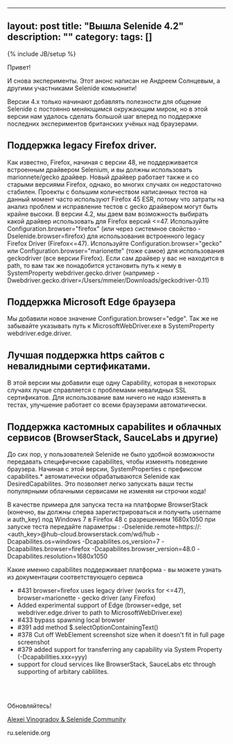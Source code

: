 
---
layout: post
title: "Вышла Selenide 4.2"
description: ""
category:
tags: []
---
{% include JB/setup %}

Привет!

И снова эксперименты. Этот анонс написан не Андреем Солнцевым, а другими участниками Selenide комьюнити!

Версии 4.х только начинают добавлять полезности для общение Selenide с постоянно меняющимся окружающим миром,
но в этой версии нам удалось сделать большой шаг вперед по поддержке последних экспериментов британских учёных над браузерами.

## Поддержка legacy Firefox driver.

Как известно, Firefox, начиная с версии 48, не поддерживается встроенным драйвером Selenium, и вы должны использовать marionnete/gecko драйвер. Новый драйвер работает также и со старыми версиями Firefox, однако, во многих случаях он недостаточно стабилен. Проекты с большим количеством написанных тестов на данный момент часто используют Firefox 45 ESR, потому что затраты на анализ проблем и исправление тестов с gecko драйвером могут быть крайне высоки. В версии 4.2, мы даем вам возможность выбирать какой драйвер использовать для Firefox версий <=47. 
Используйте Configuration.browser="firefox" (или через системное свойство -Dselenide.browser=firefox) для использования встроенного legacy Firefox Driver (Firefox<=47).
Используйте Configuration.browser="gecko" или Configuration.browser="marionette" (тоже самое) для использования geckodriver (все версии Firefox). Если сам драйвер у вас не находится в path, то вам так же понадобится установить путь к нему в SystemProperty webdriver.gecko.driver (например -Dwebdriver.gecko.driver=/Users/mmeier/Downloads/geckodriver-0.11)

## Поддержка Microsoft Edge браузера

Мы добавили новое значение Configuration.browser="edge". Так же не забывайте указывать путь к MicrosoftWebDriver.exe в SystemProperty webdriver.edge.driver.

## Лучшая поддержка https сайтов с невалидными сертификатами. 

В этой версии мы добавили еще одну Capability, которая в некоторых случаях лучше справляется с проблемами невалидных SSL сертификатов.
Для использование вам ничего не надо изменять в тестах, улучшение работает со всеми браузерами автоматически.

## Поддержка кастомных capabilites и облачных сервисов (BrowserStack, SauceLabs и другие)

До сих пор, у пользователей Selenide не было удобной возможности передавать специфические capabilites, чтобы изменять поведение браузера. Начиная с этой версии, SystemProperties с префиксом capabilites.* автоматически обрабатываются Selenide как DesiredCapabilites.
Это позволяет легко запускать ваши тесты популярными облачными сервисами не изменяя ни строчки кода!

В качестве примера для запуска теста на платформе BrowserStack (конечно, вы должны сперва зарегистрироваться и получить username и auth_key) под Windows 7 в Firefox 48 c разрешением 1680х1050 при запуске теста передайте параметры :
-Dselenide.remote=https://<username>:<auth_key>@hub-cloud.browserstack.com/wd/hub
-Dcapabilites.os=windows
-Dcapabilites.os_version=7
-Dcapabilites.browser=firefox
-Dcapabilites.browser_version=48.0
-Dcapabilites.resolution=1680x1050

Какие именно capabilites поддерживает платформа - вы можете узнать из документации соответствующего сервиса



* #431 browser=firefox uses legacy driver (works for <=47), browser=marionette - gecko driver (any Firefox)
* Added experimental support of Edge (browser=edge, set webdriver.edge.driver to path to MicrosoftWebDriver.exe)
* #433 bypass spawning local browser
* #391 add method $.selectOptionContainingText()
* #378 Cut off WebElement screenshot size when it doesn't fit in full page screenshot
* #379 added support for transferring any capability via System Property (-Dcapabilities.xxx=yyy)
* support for cloud services like BrowserStack, SauceLabs etc through supporting of  arbitary cablilites.



<br/>
<br/>

Обновляйтесь!

[Alexei Vinogradov & Selenide Community ](https://github.com/codeborne/selenide)

ru.selenide.org
